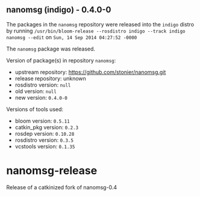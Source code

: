 ## nanomsg (indigo) - 0.4.0-0

The packages in the `nanomsg` repository were released into the `indigo` distro by running `/usr/bin/bloom-release --rosdistro indigo --track indigo nanomsg --edit` on `Sun, 14 Sep 2014 04:27:52 -0000`

The `nanomsg` package was released.

Version of package(s) in repository `nanomsg`:
- upstream repository: https://github.com/stonier/nanomsg.git
- release repository: unknown
- rosdistro version: `null`
- old version: `null`
- new version: `0.4.0-0`

Versions of tools used:
- bloom version: `0.5.11`
- catkin_pkg version: `0.2.3`
- rosdep version: `0.10.28`
- rosdistro version: `0.3.5`
- vcstools version: `0.1.35`


nanomsg-release
===============

Release of a catkinized fork of nanomsg-0.4
